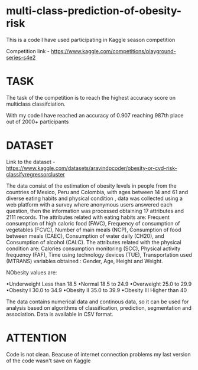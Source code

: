 # multi-class-prediction-of-obesity-risk

This is a code I have used participating in Kaggle season competition

Competition link - https://www.kaggle.com/competitions/playground-series-s4e2

# TASK

The task of the competition is to reach the highest accuracy score on multiclass classifciation.

With my code I have reached an accuracy of 0.907 reaching 987th place out of 2000+ participants

# DATASET 

Link to the dataset - https://www.kaggle.com/datasets/aravindpcoder/obesity-or-cvd-risk-classifyregressorcluster

The data consist of the estimation of obesity levels in people from the countries of Mexico, Peru and Colombia, with ages between 14 and 61 and diverse eating habits and physical condition , data was collected using a web platform with a survey where anonymous users answered each question, then the information was processed obtaining 17 attributes and 2111 records.
The attributes related with eating habits are: Frequent consumption of high caloric food (FAVC), Frequency of consumption of vegetables (FCVC), Number of main meals (NCP), Consumption of food between meals (CAEC), Consumption of water daily (CH20), and Consumption of alcohol (CALC). The attributes related with the physical condition are: Calories consumption monitoring (SCC), Physical activity frequency (FAF), Time using technology devices (TUE), Transportation used (MTRANS)
variables obtained :
Gender, Age, Height and Weight.

NObesity values are:

•Underweight Less than 18.5
•Normal 18.5 to 24.9
•Overweight 25.0 to 29.9
•Obesity I 30.0 to 34.9
•Obesity II 35.0 to 39.9
•Obesity III Higher than 40

The data contains numerical data and continous data, so it can be used for analysis based on algorithms of classification, prediction, segmentation and association. Data is available in CSV format.

# ATTENTION

Code is not clean. Beacuse of internet connection problems my last version of the code wasn't save on Kaggle
